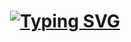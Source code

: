 

<!--
**RyanLau0w0/RyanLau0w0** is a ✨ _special_ ✨ repository because its `README.md` (this file) appears on your GitHub profile.

Here are some ideas to get you started:

- 🔭 I’m currently working on ...
- 🌱 I’m currently learning ...
- 👯 I’m looking to collaborate on ...
- 🤔 I’m looking for help with ...
- 💬 Ask me about ...
- 📫 How to reach me: ...
- 😄 Pronouns: ...
- ⚡ Fun fact: ...
-->
<h1 align="center"> 
  <a href="https://git.io/typing-svg"><img src="https://readme-typing-svg.demolab.com font=Fira+Code&pause=1000&color=F7A020&center=true&random=false&width=435&lines=Hello+Fellow+Stranger;My+name+is+Ryan+Lau;I+have+no+socials+currently;sorry+%3A%5B" alt="Typing SVG" /></a>
</h1>
